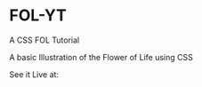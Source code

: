 # FOL-YT
A CSS FOL Tutorial

A basic Illustration of the Flower of Life using CSS

See it Live at: 
